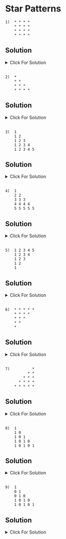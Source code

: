 # Star Patterns

```
1)  * * * *
    * * * *
    * * * *
    * * * *
```

## Solution

<details>
  <summary>Click For Solution</summary>

```JS
let n = 4;

for(let i = 0; i < n; i++){
    let row = " "
        for(let j = 0; j < n; j++){
            row = row + "*"
        }
    console.log(row)
}
```

</details>
<br />

```
2)  *
    * *
    * * *
    * * * *
```

## Solution

<details>
  <summary>Click For Solution</summary>

```JS
let n = 4;

for(let i = 0; i < n; i++){
    let row = " "
        for(let j = 0; j < i+1; j++){
            row = row + "*"
        }
    console.log(row)
}
```

</details>
<br />

```
3)  1
    1 2
    1 2 3
    1 2 3 4
    1 2 3 4 5
```

## Solution

<details>
  <summary>Click For Solution</summary>

```JS
let n = 5;

for(let i = 0; i < n; i++){
    let row = " "
        for(let j = 0; j <=i; j++){
            row = row + (j+1)
        }
    console.log(row)
}
```

</details>
<br />

```
4)  1
    2 2
    3 3 3
    4 4 4 4
    5 5 5 5 5
```

## Solution

<details>
  <summary>Click For Solution</summary>

```JS
let n = 5;

for(let i = 0; i < n; i++){
    let row = " "
        for(let j = 0; j <=i; j++){
            row = row + (i+1)
        }
    console.log(row)
}
```

</details>
<br />

```
5)  1 2 3 4 5
    1 2 3 4
    1 2 3
    1 2
    1
```

## Solution

<details>
  <summary>Click For Solution</summary>

```JS
let n = 5;

for(let i = 0; i < n; i++){
    let row = " "
        for(let j = 0; j < (n-i); j++){
            row = row + (j+1)
        }
    console.log(row)
}
```

</details>
<br />

```
6)  * * * * *
    * * * *
    * * *
    * *
    *
```

## Solution

<details>
  <summary>Click For Solution</summary>

```JS
let n = 5;

for(let i = 0; i < n; i++){
    let row = " "
        for(let j = 0; j < (n-i); j++){
            row = row + ("*")
        }
    console.log(row)
}
```

</details>
<br />

```
7)          *
          * *
        * * *
      * * * *
    * * * * *
```

## Solution

<details>
  <summary>Click For Solution</summary>

```JS
let n = 5;

for(let i = 0; i < n; i++){
    let row = " "
        for(let j = 0; j < n-(i+1); j++){
            row = row + "_" //  empty " " string
        }
        for(let k = 0; k < i + 1; k++){
            row = row + "*"
        }
    console.log(row)
}
```

</details>
<br />

```
8)  1
    1 0
    1 0 1
    1 0 1 0
    1 0 1 0 1
```

## Solution

<details>
  <summary>Click For Solution</summary>

```JS
let n = 5;

for(let i = 0; i < n; i++){
    let row = " "
    let toggle = 1
        for(let j = 0; j < i+1; j++){
            row = row + toggle
                if(toggle == 1){
                    toggle = 0
                } else {
                    toggle = 1
                }
        }
    console.log(row)
}
```

</details>
<br />

```
9)  1
    0 1
    0 1 0
    1 0 1 0
    1 0 1 0 1
```

## Solution

<details>
  <summary>Click For Solution</summary>

```JS
let n = 5;
let toggle = 1

for(let i = 0; i < n; i++){
    let row = " "
        for(let j = 0; j < i+1; j++){
            row = row + toggle
                if(toggle == 1){
                    toggle = 0
                } else {
                    toggle = 1
                }
        }
    console.log(row)
}
```

</details>
